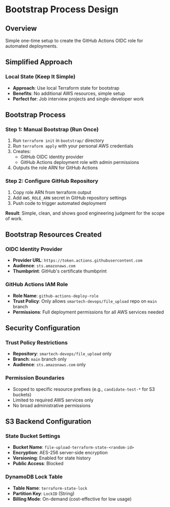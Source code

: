 # Bootstrap Process Design

## Overview
Simple one-time setup to create the GitHub Actions OIDC role for automated deployments.

## Simplified Approach

### Local State (Keep It Simple)
- **Approach**: Use local Terraform state for bootstrap
- **Benefits**: No additional AWS resources, simple setup
- **Perfect for**: Job interview projects and single-developer work

## Bootstrap Process

### Step 1: Manual Bootstrap (Run Once)
1. Run `terraform init` in `bootstrap/` directory 
2. Run `terraform apply` with your personal AWS credentials
3. Creates:
   - GitHub OIDC identity provider
   - GitHub Actions deployment role with admin permissions
4. Outputs the role ARN for GitHub Actions

### Step 2: Configure GitHub Repository
1. Copy role ARN from terraform output
2. Add `AWS_ROLE_ARN` secret in GitHub repository settings
3. Push code to trigger automated deployment

**Result**: Simple, clean, and shows good engineering judgment for the scope of work.

## Bootstrap Resources Created

### OIDC Identity Provider
- **Provider URL**: `https://token.actions.githubusercontent.com`
- **Audience**: `sts.amazonaws.com`
- **Thumbprint**: GitHub's certificate thumbprint

### GitHub Actions IAM Role
- **Role Name**: `github-actions-deploy-role`
- **Trust Policy**: Only allows `smartech-devops/file_upload` repo on `main` branch
- **Permissions**: Full deployment permissions for all AWS services needed

## Security Configuration

### Trust Policy Restrictions
- **Repository**: `smartech-devops/file_upload` only
- **Branch**: `main` branch only
- **Audience**: `sts.amazonaws.com` only

### Permission Boundaries
- Scoped to specific resource prefixes (e.g., `candidate-test-*` for S3 buckets)
- Limited to required AWS services only
- No broad administrative permissions

## S3 Backend Configuration

### State Bucket Settings
- **Bucket Name**: `file-upload-terraform-state-<random-id>`
- **Encryption**: AES-256 server-side encryption
- **Versioning**: Enabled for state history
- **Public Access**: Blocked

### DynamoDB Lock Table
- **Table Name**: `terraform-state-lock`
- **Partition Key**: `LockID` (String)
- **Billing Mode**: On-demand (cost-effective for low usage)

